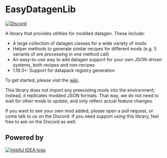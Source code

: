 EasyDatagenLib
==============

[![Discord](https://img.shields.io/discord/358283695104458752?color=%235865F2&label=Discord&logo=discord&logoColor=%235865F2)](https://discord.gg/GcFqXwX)

A library that provides utilities for modded datagen. These include:

- A large collection of datagen classes for a wide variety of mods
- Helper methods to generate similar recipes for different mods (e.g. 5 variants of ore processing in one method call)
- An easy-to-use way to add datagen support for your own JSON-driven systems, both recipes and non-recipes
- 1.19.3+: Support for datapack registry generation

To get started, please visit the [wiki](https://github.com/MinecraftschurliMods/EasyDatagenLib/wiki).

This library does not import any preexisting mods into the environment; instead, it replicates modded JSON formats.
That way, we do not need to wait for other mods to update, and only reflect actual feature changes.

If you want to see your own mod added, please open a pull request, or come talk to us on the Discord. If you need
support using this library, feel free to ask on the Discord as well.

## Powered by
[![IntelliJ IDEA logo](https://resources.jetbrains.com/storage/products/company/brand/logos/IntelliJ_IDEA.svg)](https://jb.gg/OpenSourceSupport)
